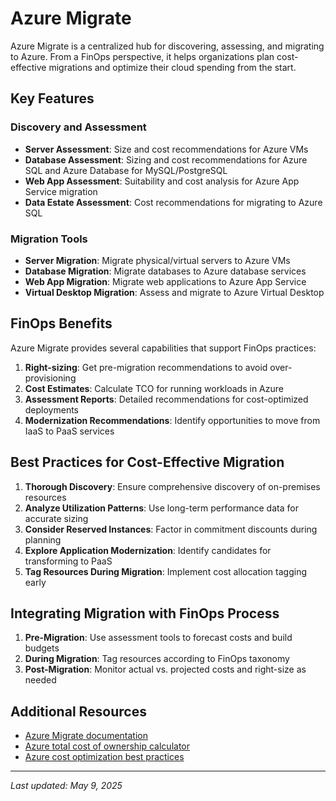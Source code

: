 # Azure Migrate

Azure Migrate is a centralized hub for discovering, assessing, and migrating to Azure. From a FinOps perspective, it helps organizations plan cost-effective migrations and optimize their cloud spending from the start.

## Key Features

### Discovery and Assessment

- **Server Assessment**: Size and cost recommendations for Azure VMs
- **Database Assessment**: Sizing and cost recommendations for Azure SQL and Azure Database for MySQL/PostgreSQL
- **Web App Assessment**: Suitability and cost analysis for Azure App Service migration
- **Data Estate Assessment**: Cost recommendations for migrating to Azure SQL

### Migration Tools

- **Server Migration**: Migrate physical/virtual servers to Azure VMs
- **Database Migration**: Migrate databases to Azure database services
- **Web App Migration**: Migrate web applications to Azure App Service
- **Virtual Desktop Migration**: Assess and migrate to Azure Virtual Desktop

## FinOps Benefits

Azure Migrate provides several capabilities that support FinOps practices:

1. **Right-sizing**: Get pre-migration recommendations to avoid over-provisioning
2. **Cost Estimates**: Calculate TCO for running workloads in Azure
3. **Assessment Reports**: Detailed recommendations for cost-optimized deployments
4. **Modernization Recommendations**: Identify opportunities to move from IaaS to PaaS services

## Best Practices for Cost-Effective Migration

1. **Thorough Discovery**: Ensure comprehensive discovery of on-premises resources
2. **Analyze Utilization Patterns**: Use long-term performance data for accurate sizing
3. **Consider Reserved Instances**: Factor in commitment discounts during planning
4. **Explore Application Modernization**: Identify candidates for transforming to PaaS
5. **Tag Resources During Migration**: Implement cost allocation tagging early

## Integrating Migration with FinOps Process

1. **Pre-Migration**: Use assessment tools to forecast costs and build budgets
2. **During Migration**: Tag resources according to FinOps taxonomy
3. **Post-Migration**: Monitor actual vs. projected costs and right-size as needed

## Additional Resources

- [Azure Migrate documentation](https://learn.microsoft.com/en-us/azure/migrate)
- [Azure total cost of ownership calculator](https://azure.microsoft.com/en-us/pricing/tco/calculator/)
- [Azure cost optimization best practices](../best-practices/azure-cost-optimization.md)

---

_Last updated: May 9, 2025_
